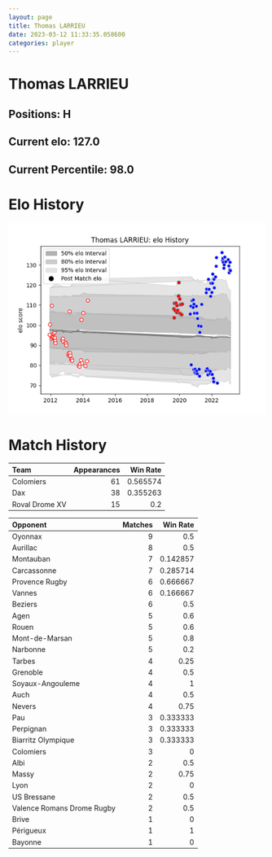 ```yaml
---  
layout: page  
title: Thomas LARRIEU  
date: 2023-03-12 11:33:35.058600  
categories: player  
---
```

# Thomas LARRIEU

## Positions: H

## Current elo: 127.0

## Current Percentile: 98.0

# Elo History


![elo history](history_ThomasLARRIEU.png)
# Match History


| Team           |   Appearances |   Win Rate |
|:---------------|--------------:|-----------:|
| Colomiers      |            61 |   0.565574 |
| Dax            |            38 |   0.355263 |
| Roval Drome XV |            15 |   0.2      |

| Opponent                   |   Matches |   Win Rate |
|:---------------------------|----------:|-----------:|
| Oyonnax                    |         9 |   0.5      |
| Aurillac                   |         8 |   0.5      |
| Montauban                  |         7 |   0.142857 |
| Carcassonne                |         7 |   0.285714 |
| Provence Rugby             |         6 |   0.666667 |
| Vannes                     |         6 |   0.166667 |
| Beziers                    |         6 |   0.5      |
| Agen                       |         5 |   0.6      |
| Rouen                      |         5 |   0.6      |
| Mont-de-Marsan             |         5 |   0.8      |
| Narbonne                   |         5 |   0.2      |
| Tarbes                     |         4 |   0.25     |
| Grenoble                   |         4 |   0.5      |
| Soyaux-Angouleme           |         4 |   1        |
| Auch                       |         4 |   0.5      |
| Nevers                     |         4 |   0.75     |
| Pau                        |         3 |   0.333333 |
| Perpignan                  |         3 |   0.333333 |
| Biarritz Olympique         |         3 |   0.333333 |
| Colomiers                  |         3 |   0        |
| Albi                       |         2 |   0.5      |
| Massy                      |         2 |   0.75     |
| Lyon                       |         2 |   0        |
| US Bressane                |         2 |   0.5      |
| Valence Romans Drome Rugby |         2 |   0.5      |
| Brive                      |         1 |   0        |
| Périgueux                  |         1 |   1        |
| Bayonne                    |         1 |   0        |
